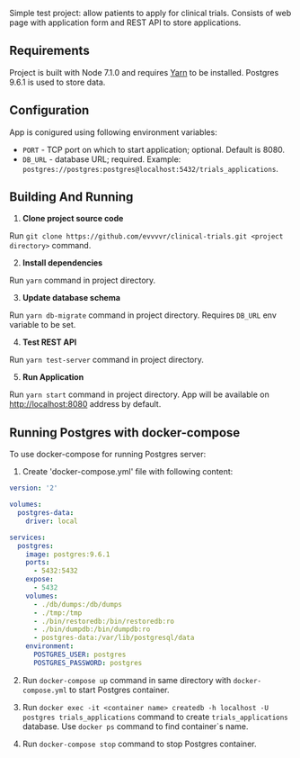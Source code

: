 Simple test project: allow patients to apply for clinical trials.
Consists of web page with application form and REST API to store applications.

## Requirements
Project is built with Node 7.1.0 and requires [Yarn](https://yarnpkg.com/) to be installed.
Postgres 9.6.1 is used to store data.

## Configuration
App is conigured using following environment variables:

* `PORT` - TCP port on which to start application; optional. Default is 8080.
* `DB_URL` - database URL; required. Example: `postgres://postgres:postgres@localhost:5432/trials_applications`.

## Building And Running

1. **Clone project source code**

  Run `git clone https://github.com/evvvvr/clinical-trials.git <project directory>` command.

2. **Install dependencies**

  Run `yarn` command in project directory.

3. **Update database schema**

  Run `yarn db-migrate` command in project directory.
  Requires `DB_URL` env variable to be set.

4. **Test REST API**

  Run `yarn test-server` command in project directory.

5. **Run Application**

  Run `yarn start` command in project directory.
  App will be available on [http://localhost:8080](http://localhost:8080)
  address by default.

## Running Postgres with docker-compose

To use docker-compose for running Postgres server:

1. Create 'docker-compose.yml' file with following content:

  ```yml
  version: '2'

  volumes:
    postgres-data:
      driver: local

  services:
    postgres:
      image: postgres:9.6.1
      ports:
        - 5432:5432
      expose:
        - 5432
      volumes:
        - ./db/dumps:/db/dumps
        - ./tmp:/tmp
        - ./bin/restoredb:/bin/restoredb:ro
        - ./bin/dumpdb:/bin/dumpdb:ro
        - postgres-data:/var/lib/postgresql/data
      environment:
        POSTGRES_USER: postgres
        POSTGRES_PASSWORD: postgres
  ```

2. Run `docker-compose up` command in same directory with `docker-compose.yml` to start
Postgres container.

3. Run `docker exec -it <container name> createdb -h localhost -U postgres trials_applications` command
to create `trials_applications` database. Use `docker ps` command to find container`s name.

4. Run `docker-compose stop` command to stop Postgres container.